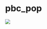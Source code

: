 # pbc_pop 
<img src="![Image](https://github.com/user-attachments/assets/20315743-25b5-4ca6-bd5f-f09c344ccab2)">
